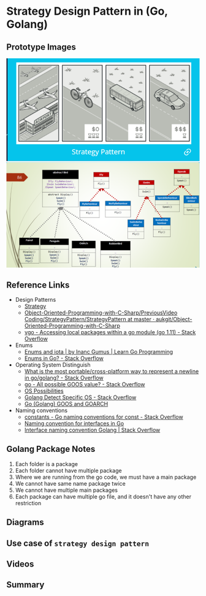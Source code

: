 # Strategy Design Pattern in (Go, Golang)

## Prototype Images

![Strategy Pattern Mindset, taken from refactoring.guru](../../../images/f70450a078ff21fa9e8d9350c3cf1ceb7c3175549a6bfb357f25f95af29b722b.png)  
![Bird Strategy Pattern Sample from C#](../../../images/e1e287e5ab426cba344c036dd85872f33255b0c8de9bc4344f599e0a3733792b.png)  

## Reference Links

- Design Patterns
    - [Strategy](https://refactoring.guru/design-patterns/strategy)
    - [Object-Oriented-Programming-with-C-Sharp/PreviousVideo Coding/StrategyPattern/StrategyPattern at master · aukgit/Object-Oriented-Programming-with-C-Sharp](https://github.com/aukgit/Object-Oriented-Programming-with-C-Sharp/tree/master/PreviousVideo%20Coding/StrategyPattern/StrategyPattern)
    - [vgo - Accessing local packages within a go module (go 1.11) - Stack Overflow](https://stackoverflow.com/questions/52026284/accessing-local-packages-within-a-go-module-go-1-11/55347424#55347424)
- Enums
    - [Enums and iota | by Inanc Gumus | Learn Go Programming](https://blog.learngoprogramming.com/golang-const-type-enums-iota-bc4befd096d3)
    - [Enums in Go? - Stack Overflow](https://stackoverflow.com/questions/14426366/what-is-an-idiomatic-way-of-representing-enums-in-go)
- Operating System Distinguish
    - [What is the most portable/cross-platform way to represent a newline in go/golang? - Stack Overflow](https://stackoverflow.com/questions/14493867/what-is-the-most-portable-cross-platform-way-to-represent-a-newline-in-go-golang)
    - [go - All possible GOOS value? - Stack Overflow](https://stackoverflow.com/questions/20728767/all-possible-goos-value)
    - [OS Possibilities](https://bit.ly/34EaYV2)
    - [Golang Detect Specific OS - Stack Overflow](https://stackoverflow.com/questions/42386788/how-can-i-detect-linux-distribution-within-golang-program)
    - [Go (Golang) GOOS and GOARCH](https://gist.github.com/asukakenji/f15ba7e588ac42795f421b48b8aede63)
- Naming conventions
    - [constants - Go naming conventions for const - Stack Overflow](https://stackoverflow.com/questions/22688906/go-naming-conventions-for-const)
    - [Naming convention for interfaces in Go](https://golang.org/doc/effective_go.html#interface-names)
    - [Interface naming convention Golang | Stack Overflow](https://stackoverflow.com/questions/38842457/interface-naming-convention-golang)
    
## Golang Package Notes

1. Each folder is a package
2. Each folder cannot have multiple package
3. Where we are running from the go code, we must have a main package
4. We cannot have same name package twice
5. We cannot have multiple main packages
6. Each package can have multiple go file, and it doesn't have any other restriction

## Diagrams

## Use case of `strategy design pattern`

## Videos

## Summary
